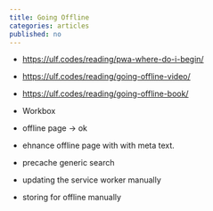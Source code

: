 ```yaml
---
title: Going Offline
categories: articles
published: no
---
```

- https://ulf.codes/reading/pwa-where-do-i-begin/
- https://ulf.codes/reading/going-offline-video/
- https://ulf.codes/reading/going-offline-book/
- Workbox

- offline page -> ok
- ehnance offline page with with meta text.
- precache generic search

- updating the service worker manually
- storing for offline manually